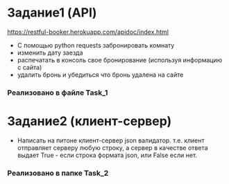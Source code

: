 
# Задание1  (API)
https://restful-booker.herokuapp.com/apidoc/index.html
+ C помощью python requests забронировать комнату 
+ изменить дату заезда 
+ распечатать в консоль свое бронирование (используя информацию с сайта) 
+ удалить бронь и убедиться что бронь удалена на сайте 
### Реализовано в файле Task_1
# Задание2 (клиент-сервер) 

+ Написать на питоне клиент-сервер json валидатор. т.е. клиент отправляет серверу любую строку, а сервер в качестве ответа выдает True - если строка формата json, или False если нет.
### Реализовано в папке Task_2
